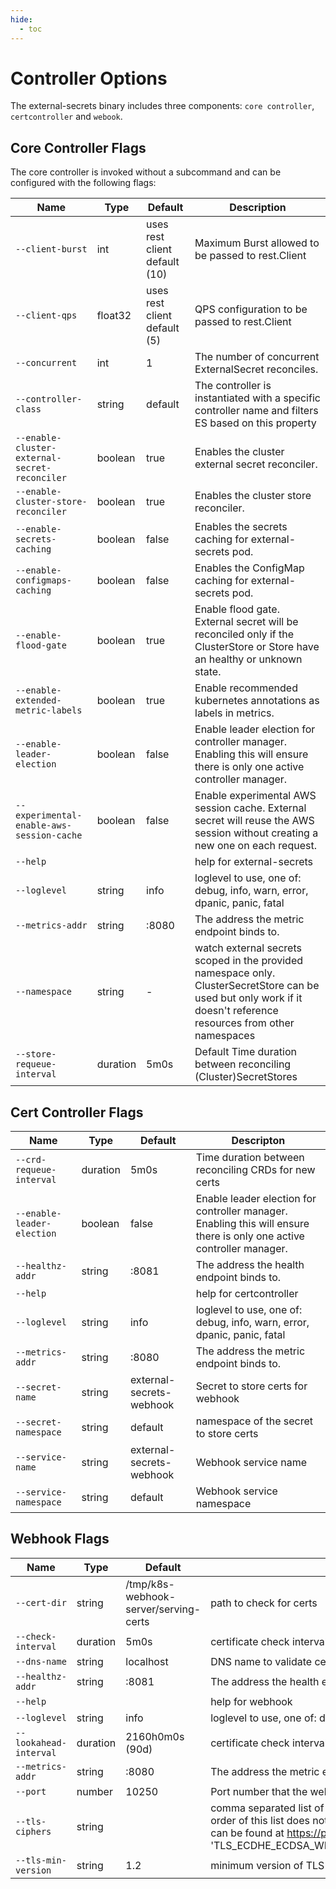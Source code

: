```yaml
---
hide:
  - toc
---
```


# Controller Options

The external-secrets binary includes three components: `core controller`, `certcontroller` and `webook`.

## Core Controller Flags

The core controller is invoked without a subcommand and can be configured with the following flags:

| Name                                          | Type     | Default                       | Description                                                                                                                                                         |
| --------------------------------------------- | -------- | ----------------------------- | ------------------------------------------------------------------------------------------------------------------------------------------------------------------ |
| `--client-burst`                              | int      | uses rest client default (10) | Maximum Burst allowed to be passed to rest.Client                                                                                                                  |
| `--client-qps`                                | float32  | uses rest client default (5)  | QPS configuration to be passed to rest.Client                                                                                                                      |
| `--concurrent`                                | int      | 1                             | The number of concurrent ExternalSecret reconciles.                                                                                                                |
| `--controller-class`                          | string   | default                       | The controller is instantiated with a specific controller name and filters ES based on this property                                                               |
| `--enable-cluster-external-secret-reconciler` | boolean  | true                          | Enables the cluster external secret reconciler.                                                                                                                    |
| `--enable-cluster-store-reconciler`           | boolean  | true                          | Enables the cluster store reconciler.                                                                                                                              |
| `--enable-secrets-caching`                    | boolean  | false                         | Enables the secrets caching for external-secrets pod.                                                                                                              |
| `--enable-configmaps-caching`                 | boolean  | false                         | Enables the ConfigMap caching for external-secrets pod.                                                                                                            |
| `--enable-flood-gate`                         | boolean  | true                          | Enable flood gate. External secret will be reconciled only if the ClusterStore or Store have an healthy or unknown state.                                          |
| `--enable-extended-metric-labels`             | boolean  | true                          | Enable recommended kubernetes annotations as labels in metrics.                                          |
| `--enable-leader-election`                    | boolean  | false                         | Enable leader election for controller manager. Enabling this will ensure there is only one active controller manager.                                              |
| `--experimental-enable-aws-session-cache`     | boolean  | false                         | Enable experimental AWS session cache. External secret will reuse the AWS session without creating a new one on each request.                                      |
| `--help`                                      |          |                               | help for external-secrets                                                                                                                                          |
| `--loglevel`                                  | string   | info                          | loglevel to use, one of: debug, info, warn, error, dpanic, panic, fatal                                                                                            |
| `--metrics-addr`                              | string   | :8080                         | The address the metric endpoint binds to.                                                                                                                          |
| `--namespace`                                 | string   | -                             | watch external secrets scoped in the provided namespace only. ClusterSecretStore can be used but only work if it doesn't reference resources from other namespaces |
| `--store-requeue-interval`                    | duration | 5m0s                          | Default Time duration between reconciling (Cluster)SecretStores                                                                                                    |

## Cert Controller Flags

| Name                       | Type     | Default                  | Descripton                                                                                                            |
| -------------------------- | -------- | ------------------------ | --------------------------------------------------------------------------------------------------------------------- |
| `--crd-requeue-interval`   | duration | 5m0s                     | Time duration between reconciling CRDs for new certs                                                                  |
| `--enable-leader-election` | boolean  | false                    | Enable leader election for controller manager. Enabling this will ensure there is only one active controller manager. |
| `--healthz-addr`           | string   | :8081                    | The address the health endpoint binds to.                                                                             |
| `--help`                   |          |                          | help for certcontroller                                                                                               |
| `--loglevel`               | string   | info                     | loglevel to use, one of: debug, info, warn, error, dpanic, panic, fatal                                               |
| `--metrics-addr`           | string   | :8080                    | The address the metric endpoint binds to.                                                                             |
| `--secret-name`            | string   | external-secrets-webhook | Secret to store certs for webhook                                                                                     |
| `--secret-namespace`       | string   | default                  | namespace of the secret to store certs                                                                                |
| `--service-name`           | string   | external-secrets-webhook | Webhook service name                                                                                                  |
| `--service-namespace`      | string   | default                  | Webhook service namespace                                                                                             |

## Webhook Flags

| Name                   | Type     | Default                               | Description                                                                                                                                                                                                                                                                                                                                                                                                               |
| ---------------------- | -------- | ------------------------------------- | ------------------------------------------------------------------------------------------------------------------------------------------------------------------------------------------------------------------------------------------------------------------------------------------------------------------------------------------------------------------------------------------------------------------------ |
| `--cert-dir`           | string   | /tmp/k8s-webhook-server/serving-certs | path to check for certs                                                                                                                                                                                                                                                                                                                                                                                                  |
| `--check-interval`     | duration | 5m0s                                  | certificate check interval                                                                                                                                                                                                                                                                                                                                                                                               |
| `--dns-name`           | string   | localhost                             | DNS name to validate certificates with                                                                                                                                                                                                                                                                                                                                                                                   |
| `--healthz-addr`       | string   | :8081                                 | The address the health endpoint binds to.                                                                                                                                                                                                                                                                                                                                                                                |
| `--help`               |          |                                       | help for webhook                                                                                                                                                                                                                                                                                                                                                                                                         |
| `--loglevel`           | string   | info                                  | loglevel to use, one of: debug, info, warn, error, dpanic, panic, fatal                                                                                                                                                                                                                                                                                                                                                  |
| `--lookahead-interval` | duration | 2160h0m0s (90d)                       | certificate check interval                                                                                                                                                                                                                                                                                                                                                                                               |
| `--metrics-addr`       | string   | :8080                                 | The address the metric endpoint binds to.                                                                                                                                                                                                                                                                                                                                                                                |
| `--port`               | number   | 10250                                 | Port number that the webhook server will serve.                                                                                                                                                                                                                                                                                                                                                                          |
| `--tls-ciphers`        | string   |                                       | comma separated list of tls ciphers allowed. This does not apply to TLS 1.3 as the ciphers are selected automatically. The order of this list does not give preference to the ciphers, the ordering is done automatically. Full lists of available ciphers can be found at https://pkg.go.dev/crypto/tls#pkg-constants. E.g. 'TLS_ECDHE_ECDSA_WITH_CHACHA20_POLY1305_SHA256,TLS_ECDHE_RSA_WITH_CHACHA20_POLY1305_SHA256' |
| `--tls-min-version`    | string   | 1.2                                   | minimum version of TLS supported.                                                                                                                                                                                                                                                                                                                                                                                        |
